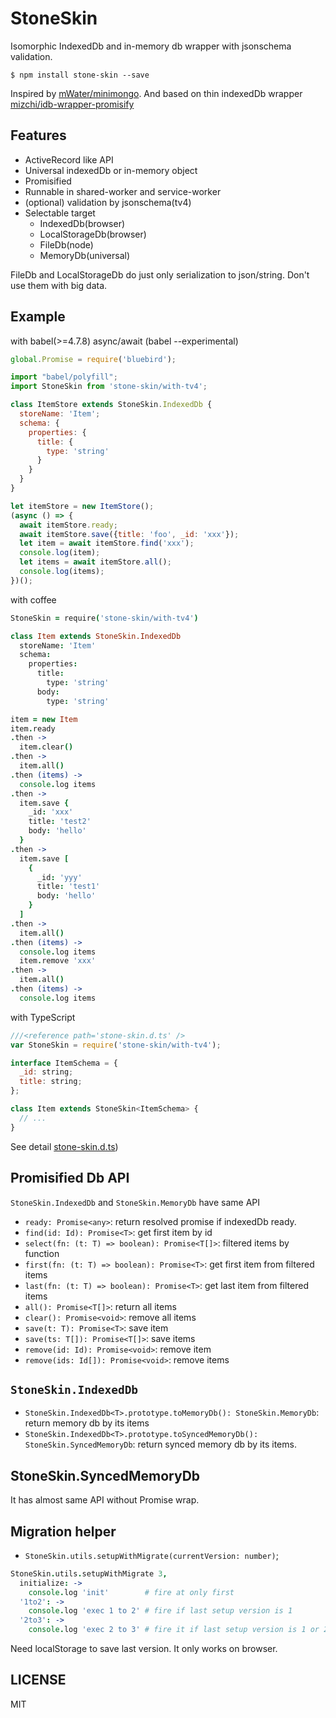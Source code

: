 # StoneSkin

Isomorphic IndexedDb and in-memory db wrapper with jsonschema validation.

```
$ npm install stone-skin --save
```

Inspired by [mWater/minimongo](https://github.com/mWater/minimongo "mWater/minimongo"). And based on thin indexedDb wrapper [mizchi/idb-wrapper-promisify](https://github.com/mizchi/idb-wrapper-promisify "mizchi/idb-wrapper-promisify")

## Features

- ActiveRecord like API
- Universal indexedDb or in-memory object
- Promisified
- Runnable in shared-worker and service-worker
- (optional) validation by jsonschema(tv4)
- Selectable target
  - IndexedDb(browser)
  - LocalStorageDb(browser)
  - FileDb(node)
  - MemoryDb(universal)

FileDb and LocalStorageDb do just only serialization to json/string. Don't use them with big data.

## Example

with babel(>=4.7.8) async/await (babel --experimental)

```js
global.Promise = require('bluebird');

import "babel/polyfill";
import StoneSkin from 'stone-skin/with-tv4';

class ItemStore extends StoneSkin.IndexedDb {
  storeName: 'Item';
  schema: {
    properties: {
      title: {
        type: 'string'
      }
    }
  }
}

let itemStore = new ItemStore();
(async () => {
  await itemStore.ready;
  await itemStore.save({title: 'foo', _id: 'xxx'});
  let item = await itemStore.find('xxx');
  console.log(item);
  let items = await itemStore.all();
  console.log(items);
})();
```

with coffee

```coffee
StoneSkin = require('stone-skin/with-tv4')

class Item extends StoneSkin.IndexedDb
  storeName: 'Item'
  schema:
    properties:
      title:
        type: 'string'
      body:
        type: 'string'

item = new Item
item.ready
.then ->
  item.clear()
.then ->
  item.all()
.then (items) ->
  console.log items
.then ->
  item.save {
    _id: 'xxx'
    title: 'test2'
    body: 'hello'
  }
.then ->
  item.save [
    {
      _id: 'yyy'
      title: 'test1'
      body: 'hello'
    }
  ]
.then ->
  item.all()
.then (items) ->
  console.log items
  item.remove 'xxx'
.then ->
  item.all()
.then (items) ->
  console.log items
```

with TypeScript

```js
///<reference path='stone-skin.d.ts' />
var StoneSkin = require('stone-skin/with-tv4');

interface ItemSchema = {
  _id: string;
  title: string;
};

class Item extends StoneSkin<ItemSchema> {
  // ...
}
```

See detail [stone-skin.d.ts](stone-skin.d.ts))

## Promisified Db API

`StoneSkin.IndexedDb` and `StoneSkin.MemoryDb` have same API

- `ready: Promise<any>`: return resolved promise if indexedDb ready.
- `find(id: Id): Promise<T>`: get first item by id
- `select(fn: (t: T) => boolean): Promise<T[]>`: filtered items by function
- `first(fn: (t: T) => boolean): Promise<T>`: get first item from filtered items
- `last(fn: (t: T) => boolean): Promise<T>`: get last item from filtered items
- `all(): Promise<T[]>`: return all items
- `clear(): Promise<void>`: remove all items
- `save(t: T): Promise<T>`: save item
- `save(ts: T[]): Promise<T[]>`: save items
- `remove(id: Id): Promise<void>`: remove item
- `remove(ids: Id[]): Promise<void>`: remove items

## `StoneSkin.IndexedDb`

- `StoneSkin.IndexedDb<T>.prototype.toMemoryDb(): StoneSkin.MemoryDb`: return memory db by its items
- `StoneSkin.IndexedDb<T>.prototype.toSyncedMemoryDb(): StoneSkin.SyncedMemoryDb`: return synced memory db by its items.

## StoneSkin.SyncedMemoryDb

It has almost same API without Promise wrap.

## Migration helper

- `StoneSkin.utils.setupWithMigrate(currentVersion: number)`;

```coffee
StoneSkin.utils.setupWithMigrate 3,
  initialize: ->
    console.log 'init'        # fire at only first
  '1to2': ->
    console.log 'exec 1 to 2' # fire if last setup version is 1
  '2to3': ->
    console.log 'exec 2 to 3' # fire it if last setup version is 1 or 2
```

Need localStorage to save last version. It only works on browser.

## LICENSE

MIT

